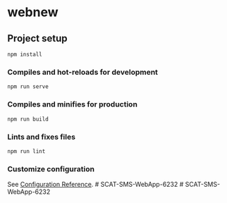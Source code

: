 # webnew

## Project setup
```
npm install
```

### Compiles and hot-reloads for development
```
npm run serve
```

### Compiles and minifies for production
```
npm run build
```

### Lints and fixes files
```
npm run lint
```

### Customize configuration
See [Configuration Reference](https://cli.vuejs.org/config/).
#   S C A T - S M S - W e b A p p - 6 2 3 2  
 #   S C A T - S M S - W e b A p p - 6 2 3 2  
 